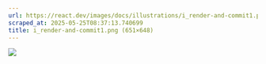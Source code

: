 ```yaml
---
url: https://react.dev/images/docs/illustrations/i_render-and-commit1.png
scraped_at: 2025-05-25T08:37:13.740699
title: i_render-and-commit1.png (651×648)
---
```


![](https://react.dev/images/docs/illustrations/i_render-and-commit1.png)

